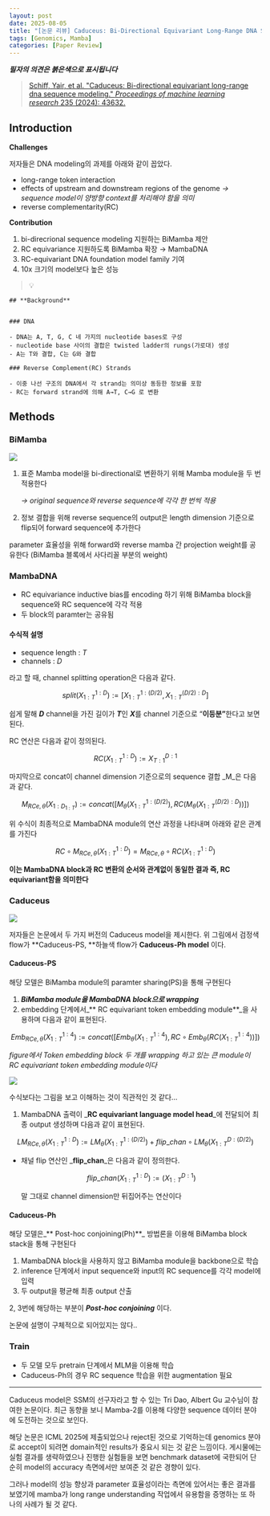```yaml
---
layout: post
date: 2025-08-05
title: "[논문 리뷰] Caduceus: Bi-Directional Equivariant Long-Range DNA Sequence Modeling"
tags: [Genomics, Mamba]
categories: [Paper Review]
---
```


<span class="notion-red">_**필자의 의견은 붉은색으로 표시됩니다**_</span>


> [Schiff, Yair, et al. "Caduceus: Bi-directional equivariant long-range dna sequence modeling." ](https://pmc.ncbi.nlm.nih.gov/articles/PMC12189541/)[_Proceedings of machine learning research_](https://pmc.ncbi.nlm.nih.gov/articles/PMC12189541/)[ 235 (2024): 43632.](https://pmc.ncbi.nlm.nih.gov/articles/PMC12189541/)



## Introduction


**Challenges**


저자들은 DNA modeling의 과제를 아래와 같이 꼽았다.

- long-range token interaction
- effects of upstream and downstream regions of the genome 
_→ sequence model이 양방향 context를 처리해야 함을 의미_
- reverse complementarity(RC)

**Contribution**

1. bi-direcrional sequence modeling 지원하는 BiMamba 제안
1. RC equivariance 지원하도록 BiMamba 확장 → MambaDNA
1. RC-equivariant DNA foundation model family 기여
1. 10x 크기의 model보다 높은 성능

> 💡 


	## **Background**


	### DNA

	- DNA는 A, T, G, C 네 가지의 nucleotide bases로 구성
	- nucleotide base 사이의 결합은 twisted ladder의 rungs(가로대) 생성
	- A는 T와 결합, C는 G와 결합

	### Reverse Complement(RC) Strands

	- 이중 나선 구조의 DNA에서 각 strand는 의미상 동등한 정보를 포함
	- RC는 forward strand에 의해 A→T, C→G 로 변환


## Methods



### BiMamba


![](https://prod-files-secure.s3.us-west-2.amazonaws.com/542b861c-36a8-4051-84e5-8804b6728dba/2c247d59-7815-4980-99f0-8f0d21f445a7/image.png?X-Amz-Algorithm=AWS4-HMAC-SHA256&X-Amz-Content-Sha256=UNSIGNED-PAYLOAD&X-Amz-Credential=ASIAZI2LB466QVPYPL6E%2F20250912%2Fus-west-2%2Fs3%2Faws4_request&X-Amz-Date=20250912T160118Z&X-Amz-Expires=3600&X-Amz-Security-Token=IQoJb3JpZ2luX2VjELf%2F%2F%2F%2F%2F%2F%2F%2F%2F%2FwEaCXVzLXdlc3QtMiJHMEUCIF%2BpqMASenfD1fJSa8lMCiPNc00BIdytcg%2FMIcl6sFE3AiEA%2FQYxo13eVTZ%2BfSKzlWtpj0qsLph%2FjpdMfXksz%2B%2BJz7Eq%2FwMIMBAAGgw2Mzc0MjMxODM4MDUiDPzvzT3%2BivYeSyQ84yrcA%2Br6bwVQnVdlaVegeENgusRjxSlPgzURuR7RsZo8zpQSWlNXBSRtB4r055vl4PAf0OGIubEh8Ioer08nHjPLBeS8skWExGtZUefGnCxDFVf1QJIItDdJhFtibxhEVSRxrAYE13ovgFGR802pWuLPYcUAHnvBXHeX5Scqd7%2B4JXjoBPB4oY6al%2FFj92rJexlR1uiBLrw5V%2F9zv0qlpd3MMgqm04Q0sNnlWBdj4IXtu1Gb%2Fhg5EA%2FJUVISLH%2BO97O2cvp4ahq6B1cYgotqMJI8kZ1VqDv4y0d5pPgBiFXPsfoKaz9BUuIfMmL6zaebpQZPZT2Ke2Mx49j5gFIeF8iqJsn1fQa3dqrQRUdyeUpEvArPlsqpcIQINmeCQlA2ueDyZ83ETEMnRFiMImUjskpF%2BHfIDMwdqV%2BeeIW0CwLi4OV50oXwL%2FTI0gXrRstwGy6FttOrygR1ob0YUQffFA4VSoRhgxRoceds7D%2FfPBs6XqLrbVN9fuuEMV7SQsotJvpeFe95NcVZqbue%2FM1iPTXwCrTlsXIykk%2FxA5q60Uwx5eUFcDqL%2F%2BYSZqngyW%2FFMMLDQYMjWcpdUZapZAJsIJKt1KJZmOLU%2BnzPPPE%2Bjk%2Fsh7sZiojn2cE9fILdtUXdMJDkkMYGOqUBSevP%2B57wa9jw6i3iiRd0tcgKWl2SqMmoudOXnqMdy%2B%2FrDUaZY3rEQAyvCy4BJJUx%2BDM8fCusYfMwC7RGKVhy31Hkp435610ihda6dGwXG03zjy58qzgB44yo3wKVgrCl71ZdEhUEGRct30MWMm4%2BB%2BH2wOjp%2F0WLLQj5Cmv%2F8acr9TDdgMrz2odKnqAx2xNHsAMm1eJ5aFBOMOyPj1%2FCDv%2BM5zkZ&X-Amz-Signature=a3a26467052718b23615686344c6553eb577268571ec2875bbcb91d777a7a5c1&X-Amz-SignedHeaders=host&x-amz-checksum-mode=ENABLED&x-id=GetObject)

1. 표준 Mamba model을 bi-directional로 변환하기 위해 Mamba module을 두 번 적용한다

	_→ original sequence와 reverse sequence에 각각 한 번씩 적용_

1. 정보 결합을 위해 reverse sequence의 output은 length dimension 기준으로 flip되어 forward sequence에 추가한다

parameter 효율성을 위해 forward와 reverse mamba 간 projection weight를 공유한다 (BiMamba 블록에서 사다리꼴 부분의 weight)



### MambaDNA

- RC equivariance inductive bias를 encoding 하기 위해 BiMamba block을 sequence와 RC sequence에 각각 적용
- 두 block의 paramter는 공유됨


#### 수식적 설명

- sequence length : _T_
- channels : _D_

라고 할 때,  channel splitting operation은 다음과 같다.


$$
split(X^{1:D}_{1:T}):=[X^{1:(D/2)}_{1:T},X^{(D/2):D}_{1:T}]
$$


<span class="notion-red">쉽게 말해 </span><span class="notion-red">_**D**_</span><span class="notion-red"> channel을 가진 길이가 </span><span class="notion-red">_**T**_</span><span class="notion-red">인 </span><span class="notion-red">_**X**_</span><span class="notion-red">를 channel 기준으로 “</span><span class="notion-red">**이등분”**</span><span class="notion-red">한다고 보면 된다.</span>


RC 연산은 다음과 같이 정의된다.


$$
RC(X^{1:D}_{1:T}):=X^{D:1}_{T:1}
$$


마지막으로 concat이 channel dimension 기준으로의 sequence 결합 _M_은 다음과 같다.


$$
M_{RCe,\theta}(X_{1:D_{1:T}}):=concat([M_{\theta}(X^{1:(D/2)}_{1:T}),RC(M_{\theta}(X^{(D/2):D}_{1:T}))])
$$


위 수식이 최종적으로 MambaDNA module의 연산 과정을 나타내며 아래와 같은 관계를 가진다


$$
RC\circ M_{RCe,\theta}(X^{1:D}_{1:T}) = M_{RCe,\theta} \circ RC(X^{1:D}_{1:T})
$$


**이는 MambaDNA block과 RC 변환의 순서와 관계없이 동일한 결과 즉, RC equivariant함을 의미한다**



### Caduceus


![](https://prod-files-secure.s3.us-west-2.amazonaws.com/542b861c-36a8-4051-84e5-8804b6728dba/f94a60d7-8145-473b-aef9-7c68d3ec604a/image.png?X-Amz-Algorithm=AWS4-HMAC-SHA256&X-Amz-Content-Sha256=UNSIGNED-PAYLOAD&X-Amz-Credential=ASIAZI2LB466QVPYPL6E%2F20250912%2Fus-west-2%2Fs3%2Faws4_request&X-Amz-Date=20250912T160118Z&X-Amz-Expires=3600&X-Amz-Security-Token=IQoJb3JpZ2luX2VjELf%2F%2F%2F%2F%2F%2F%2F%2F%2F%2FwEaCXVzLXdlc3QtMiJHMEUCIF%2BpqMASenfD1fJSa8lMCiPNc00BIdytcg%2FMIcl6sFE3AiEA%2FQYxo13eVTZ%2BfSKzlWtpj0qsLph%2FjpdMfXksz%2B%2BJz7Eq%2FwMIMBAAGgw2Mzc0MjMxODM4MDUiDPzvzT3%2BivYeSyQ84yrcA%2Br6bwVQnVdlaVegeENgusRjxSlPgzURuR7RsZo8zpQSWlNXBSRtB4r055vl4PAf0OGIubEh8Ioer08nHjPLBeS8skWExGtZUefGnCxDFVf1QJIItDdJhFtibxhEVSRxrAYE13ovgFGR802pWuLPYcUAHnvBXHeX5Scqd7%2B4JXjoBPB4oY6al%2FFj92rJexlR1uiBLrw5V%2F9zv0qlpd3MMgqm04Q0sNnlWBdj4IXtu1Gb%2Fhg5EA%2FJUVISLH%2BO97O2cvp4ahq6B1cYgotqMJI8kZ1VqDv4y0d5pPgBiFXPsfoKaz9BUuIfMmL6zaebpQZPZT2Ke2Mx49j5gFIeF8iqJsn1fQa3dqrQRUdyeUpEvArPlsqpcIQINmeCQlA2ueDyZ83ETEMnRFiMImUjskpF%2BHfIDMwdqV%2BeeIW0CwLi4OV50oXwL%2FTI0gXrRstwGy6FttOrygR1ob0YUQffFA4VSoRhgxRoceds7D%2FfPBs6XqLrbVN9fuuEMV7SQsotJvpeFe95NcVZqbue%2FM1iPTXwCrTlsXIykk%2FxA5q60Uwx5eUFcDqL%2F%2BYSZqngyW%2FFMMLDQYMjWcpdUZapZAJsIJKt1KJZmOLU%2BnzPPPE%2Bjk%2Fsh7sZiojn2cE9fILdtUXdMJDkkMYGOqUBSevP%2B57wa9jw6i3iiRd0tcgKWl2SqMmoudOXnqMdy%2B%2FrDUaZY3rEQAyvCy4BJJUx%2BDM8fCusYfMwC7RGKVhy31Hkp435610ihda6dGwXG03zjy58qzgB44yo3wKVgrCl71ZdEhUEGRct30MWMm4%2BB%2BH2wOjp%2F0WLLQj5Cmv%2F8acr9TDdgMrz2odKnqAx2xNHsAMm1eJ5aFBOMOyPj1%2FCDv%2BM5zkZ&X-Amz-Signature=19c0428815a0e125d48a8daed454e7bb69d39b5011527bf40ec7349c0bbf3a33&X-Amz-SignedHeaders=host&x-amz-checksum-mode=ENABLED&x-id=GetObject)


저자들은 논문에서 두 가지 버전의 Caduceus model을 제시한다. 위 그림에서 검정색 flow가 **Caduceus-PS, **하늘색 flow가 **Caduceus-Ph model** 이다.



#### Caduceus-PS


해당 모델은 BiMamba module의 paramter sharing(PS)을 통해 구현된다

1. _**BiMamba module을 MambaDNA block으로 wrapping**_
1. embedding 단계에서_** RC equivariant token embedding module**_을 사용하며 다음과 같이 표현된다.

$$
Emb_{RCe,\theta}(X^{1:4}_{1:T}):=concat([Emb_{\theta}(X^{1:4}_{1:T}),RC \circ Emb_{\theta}(RC(X^{1:4}_{1:T}))])
$$


_figure에서 Token embedding block 두 개를 wrapping 하고 있는 큰 module이 RC equivariant token embedding module이다_


![](https://prod-files-secure.s3.us-west-2.amazonaws.com/542b861c-36a8-4051-84e5-8804b6728dba/b175e4da-71eb-4e91-8c23-a06dabe673c9/image.png?X-Amz-Algorithm=AWS4-HMAC-SHA256&X-Amz-Content-Sha256=UNSIGNED-PAYLOAD&X-Amz-Credential=ASIAZI2LB466QVPYPL6E%2F20250912%2Fus-west-2%2Fs3%2Faws4_request&X-Amz-Date=20250912T160118Z&X-Amz-Expires=3600&X-Amz-Security-Token=IQoJb3JpZ2luX2VjELf%2F%2F%2F%2F%2F%2F%2F%2F%2F%2FwEaCXVzLXdlc3QtMiJHMEUCIF%2BpqMASenfD1fJSa8lMCiPNc00BIdytcg%2FMIcl6sFE3AiEA%2FQYxo13eVTZ%2BfSKzlWtpj0qsLph%2FjpdMfXksz%2B%2BJz7Eq%2FwMIMBAAGgw2Mzc0MjMxODM4MDUiDPzvzT3%2BivYeSyQ84yrcA%2Br6bwVQnVdlaVegeENgusRjxSlPgzURuR7RsZo8zpQSWlNXBSRtB4r055vl4PAf0OGIubEh8Ioer08nHjPLBeS8skWExGtZUefGnCxDFVf1QJIItDdJhFtibxhEVSRxrAYE13ovgFGR802pWuLPYcUAHnvBXHeX5Scqd7%2B4JXjoBPB4oY6al%2FFj92rJexlR1uiBLrw5V%2F9zv0qlpd3MMgqm04Q0sNnlWBdj4IXtu1Gb%2Fhg5EA%2FJUVISLH%2BO97O2cvp4ahq6B1cYgotqMJI8kZ1VqDv4y0d5pPgBiFXPsfoKaz9BUuIfMmL6zaebpQZPZT2Ke2Mx49j5gFIeF8iqJsn1fQa3dqrQRUdyeUpEvArPlsqpcIQINmeCQlA2ueDyZ83ETEMnRFiMImUjskpF%2BHfIDMwdqV%2BeeIW0CwLi4OV50oXwL%2FTI0gXrRstwGy6FttOrygR1ob0YUQffFA4VSoRhgxRoceds7D%2FfPBs6XqLrbVN9fuuEMV7SQsotJvpeFe95NcVZqbue%2FM1iPTXwCrTlsXIykk%2FxA5q60Uwx5eUFcDqL%2F%2BYSZqngyW%2FFMMLDQYMjWcpdUZapZAJsIJKt1KJZmOLU%2BnzPPPE%2Bjk%2Fsh7sZiojn2cE9fILdtUXdMJDkkMYGOqUBSevP%2B57wa9jw6i3iiRd0tcgKWl2SqMmoudOXnqMdy%2B%2FrDUaZY3rEQAyvCy4BJJUx%2BDM8fCusYfMwC7RGKVhy31Hkp435610ihda6dGwXG03zjy58qzgB44yo3wKVgrCl71ZdEhUEGRct30MWMm4%2BB%2BH2wOjp%2F0WLLQj5Cmv%2F8acr9TDdgMrz2odKnqAx2xNHsAMm1eJ5aFBOMOyPj1%2FCDv%2BM5zkZ&X-Amz-Signature=21bd690c239a7a9e9b818906dcce72077c6a289d020e1711f386efeb9b58f78e&X-Amz-SignedHeaders=host&x-amz-checksum-mode=ENABLED&x-id=GetObject)


<span class="notion-red">수식보다는 그림을 보고 이해하는 것이 직관적인 것 같다…</span>

1. MambaDNA 출력이 _**RC equivariant language model head**_에 전달되어 최종 output 생성하며 다음과 같이 표현된다.

$$
LM_{RCe,\theta}(X^{1:D}_{1:T}):= LM_{\theta}(X^{1:(D/2)}_{1:T})+flip\_chan\circ LM_{\theta}(X^{D:(D/2)}_{1:T})
$$

- 채널 flip 연산인 _**flip\_chan**_은 다음과 같이 정의한다.

	$$
	flip\_chan(X^{1:D}_{1:T}):=(X^{D:1}_{1:T})
	$$


	말 그대로 channel dimension만 뒤집어주는 연산이다



#### Caduceus-Ph


해당 모델은_** Post-hoc conjoining(Ph)**_ 방법론을 이용해 BiMamba block stack을 통해 구현된다

1. MambaDNA block을 사용하지 않고 BiMamba module을 backbone으로 학습
1. inference 단계에서 input sequence와 input의 RC sequence를 각각 model에 입력
1. 두 output을 평균해 최종 output 산출

2, 3번에 해당하는 부분이 _**Post-hoc conjoining**_ 이다.


<span class="notion-red">논문에 설명이 구체적으로 되어있지는 않다..</span>



### Train

- 두 모델 모두 pretrain 단계에서 MLM을 이용해 학습
- Caduceus-Ph의 경우 RC sequence 학습을 위한 augmentation 필요

---


<span class="notion-red">Caduceus model은 SSM의 선구자라고 할 수 있는 Tri Dao, Albert Gu 교수님이 참여한 논문이다. 최근 동향을 보니 Mamba-2를 이용해 다양한 sequence 데이터 분야에 도전하는 것으로 보인다.</span>


<span class="notion-red">해당 논문은 ICML 2025에 제출되었으나 reject된 것으로 기억하는데 genomics 분야로 accept이 되려면 domain적인 results가 중요시 되는 것 같은 느낌이다. 게시물에는 실험 결과를 생략하였으나 진행한 실험들을 보면 benchmark dataset에 국한되어 단순히 model의 accuracy 측면에서만 보여준 것 같은 경향이 있다.</span>


<span class="notion-red">그러나 model의 성능 향상과 parameter 효율성이라는 측면에 있어서는 좋은 결과를 보였기에 mamba가 long range understanding 작업에서 유용함을 증명하는 또 하나의 사례가 될 것 같다.</span>

